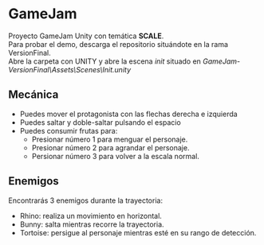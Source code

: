 # GameJam
Proyecto GameJam Unity con temática **SCALE**.  
Para probar el demo, descarga el repositorio situándote en la rama VersionFinal.  
Abre la carpeta con UNITY y abre la escena *init* situado en *GameJam-VersionFinal\Assets\Scenes\Init.unity*  
## Mecánica
* Puedes mover el protagonista con las flechas derecha e izquierda
* Puedes saltar y doble-saltar pulsando el espacio
* Puedes consumir frutas para:
    * Presionar número 1 para menguar el personaje.
    * Presionar número 2 para agrandar el personaje.
    * Persionar número 3 para volver a la escala normal.
## Enemigos 
Encontrarás 3 enemigos durante la trayectoria:
* Rhino: realiza un movimiento en horizontal.
* Bunny: salta mientras recorre la trayectoria.
* Tortoise: persigue al personaje mientras esté en su rango de detección.
